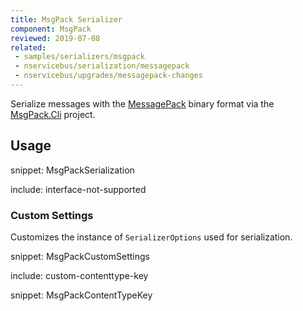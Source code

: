 ```yaml
---
title: MsgPack Serializer
component: MsgPack
reviewed: 2019-07-08
related:
 - samples/serializers/msgpack
 - nservicebus/serialization/messagepack
 - nservicebus/upgrades/messagepack-changes
---
```


Serialize messages with the [MessagePack](http://msgpack.org/) binary format via the [MsgPack.Cli](https://github.com/msgpack/msgpack-cli) project.


## Usage

snippet: MsgPackSerialization

include: interface-not-supported


### Custom Settings

Customizes the instance of `SerializerOptions` used for serialization.

snippet: MsgPackCustomSettings


include: custom-contenttype-key

snippet: MsgPackContentTypeKey
